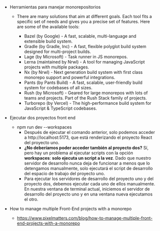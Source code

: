 - Herramientas para manejar monorepositorios

  - There are many solutions that aim at different goals. Each tool fits a specific set of needs and gives you a precise set of features. Here are some of the available tools:

    - Bazel (by Google) - A fast, scalable, multi-language and extensible build system.
    - Gradle (by Gradle, Inc) - A fast, flexible polyglot build system designed for multi-project builds.
    - Lage (by Microsoft) - Task runner in JS monorepos.
    - Lerna (maintained by Nrwl) - A tool for managing JavaScript projects with multiple packages.
    - Nx (by Nrwl) - Next generation build system with first class monorepo support and powerful integrations.
    - Pants (by Pants Build) - A fast, scalable, user-friendly build system for codebases of all sizes.
    - Rush (by Microsoft) - Geared for large monorepos with lots of teams and projects. Part of the Rush Stack family of projects.
    - Turborepo (by Vercel) - The high-performance build system for JavaScript & TypeScript codebases.

- Ejecutar dos proyectos front end

  - npm run dev --workspaces
    - Después de ejecutar el comando anterior, solo podemos acceder a http://localhost:5173, que está renderizando el proyecto React del proyecto uno.
    - **¿No deberíamos poder acceder también al proyecto dos?** Sí, pero hay un problema al ejecutar scripts con la opción **workspaces**: **solo ejecuta un script a la vez**. Dado que nuestro servidor de desarrollo nunca deja de funcionar a menos que lo detengamos manualmente, solo ejecutará el script de desarrollo del espacio de trabajo del proyecto uno.
    - Para ejecutar los servidores de desarrollo del proyecto uno y del proyecto dos, debemos ejecutar cada uno de ellos manualmente. En nuestra ventana de terminal actual, iniciemos el servidor de desarrollo del proyecto uno y en una ventana nueva ejecutamos el otro.

- How to manage multiple Front-End projects with a monorepo
  - https://www.pixelmatters.com/blog/how-to-manage-multiple-front-end-projects-with-a-monorepo
